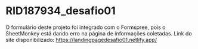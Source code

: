 # RID187934_desafio01
O formulário deste projeto foi integrado com o Formspree, pois o SheetMonkey está dando erro na página de informações coletadas.
Link do site disponibilizado: https://landingpagedesafio01.netlify.app/
